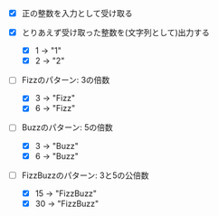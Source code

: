 - [x] 正の整数を入力として受け取る

- [x] とりあえず受け取った整数を(文字列として)出力する
    - [x] 1 -> "1"
    - [x] 2 -> "2"
    
- [ ] Fizzのパターン: 3の倍数
    - [x] 3 -> "Fizz"
    - [x] 6 -> "Fizz"
        
- [ ] Buzzのパターン: 5の倍数
    - [x] 3 -> "Buzz"
    - [x] 6 -> "Buzz"   
     
- [ ] FizzBuzzのパターン: 3と5の公倍数
    - [x] 15 -> "FizzBuzz"
    - [x] 30 -> "FizzBuzz"